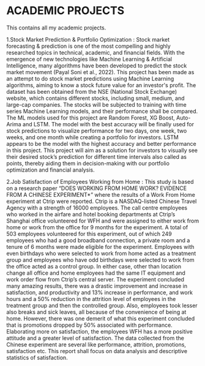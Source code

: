 # ACADEMIC PROJECTS
This contains all my academic projects.

1.Stock Market Prediction & Portfolio Optimization : 
Stock market forecasting & prediction is one of the most compelling and highly researched topics in technical, academic, and financial fields. With the emergence of new technologies like Machine Learning & Artificial Intelligence, many algorithms have been developed to predict the stock market movement (Payal Soni et al., 2022). This project has been made as an attempt to do stock market predictions using Machine Learning algorithms, aiming to know a stock future value for an investor's profit.
The dataset has been obtained from the NSE (National Stock Exchange) website, which contains different stocks, including small, medium, and large-cap companies. The stocks will be subjected to training with time series Machine Learning models, and their performance shall be compared. The ML models used for this project are Random Forest, XG Boost, Auto-Arima and LSTM. The model with the best accuracy will be finally used for stock predictions to visualize performance for two days, one week, two weeks, and one month while creating a portfolio for investors. LSTM appears to be the model with the highest accuracy and better performance in this project.
This project will aim as a solution for investors to visually see their desired stock’s prediction for different time intervals also called as points, thereby aiding them in decision-making with our portfolio optimization and financial analysis.

2.Job Satisfaction of Employees Working from Home : 
This study is based on a research paper “DOES WORKING FROM HOME WORK? EVIDENCE FROM A CHINESE EXPERIMENT*” where the results of a Work From Home experiment at Ctrip were reported. Ctrip is a NASDAQ-listed Chinese Travel Agency with a strength of 16000 employees.
The call centre employees who worked in the airfare and hotel booking departments at Ctrip’s Shanghai office volunteered for WFH and were assigned to either work from home or work from the office for 9 months for the experiment. A total of 503 employees volunteered for this experiment, out of which 249 employees who had a good broadband connection, a private room and a tenure of 6 months were made eligible for the experiment. Employees with even birthdays who were selected to work from home acted as a treatment group and employees who have odd birthdays were selected to work from the office acted as a control group. In either case, other than location change all office and home employees had the same IT equipment and work order flow from Ctrip’s central server.
The experiment concluded many amazing results, there was a drastic improvement and increase in satisfaction, and productivity and 13% increase in performance, and work hours and a 50% reduction in the attrition level of employees in the treatment group and then the controlled group. Also, employees took lesser also breaks and sick leaves, all because of the convenience of being at home. However, there was one demerit of what this experiment concluded that is promotions dropped by 50% associated with performance.
Elaborating more on satisfaction, the employees WFH has a more positive attitude and a greater level of satisfaction. The data collected from the Chinese experiment are several like performance, attrition, promotions, satisfaction etc. This report shall focus on data analysis and descriptive statistics of satisfaction.
